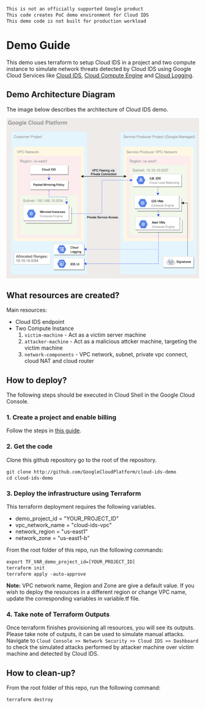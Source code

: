```
This is not an officially supported Google product 
This code creates PoC demo environment for Cloud IDS 
This demo code is not built for production workload 
```


# Demo Guide
This demo uses terraform to setup Cloud IDS in a project and two compute instance to simulate network threats detected by Cloud IDS using Google Cloud Services like [Cloud IDS](https://cloud.google.com/ids), [Cloud Compute Engine](https://cloud.google.com/compute) and [Cloud Logging](https://cloud.google.com/logging).


## Demo Architecture Diagram
The image below describes the architecture of Cloud IDS demo.

![Architecture Diagram](./architecture-diagram.png)


## What resources are created?
Main resources:
- Cloud IDS endpoint
- Two Compute Instance
  1. `victim-machine` - Act as a victim server machine
  1. `attacker-machine` - Act as a malicious attcker machine, targeting the victim machine
  1. `network-components` - VPC network, subnet, private vpc connect, cloud NAT and cloud router


## How to deploy?
The following steps should be executed in Cloud Shell in the Google Cloud Console. 

### 1. Create a project and enable billing
Follow the steps in [this guide](https://cloud.google.com/resource-manager/docs/creating-managing-projects).

### 2. Get the code
Clone this github repository go to the root of the repository.

``` 
git clone http://github.com/GoogleCloudPlatform/cloud-ids-demo
cd cloud-ids-demo
```

### 3. Deploy the infrastructure using Terraform

This terraform deployment requires the following variables. 

- demo_project_id       = "YOUR_PROJECT_ID"
- vpc_network_name      = "cloud-ids-vpc"
- network_region        = "us-east1"
- network_zone          = "us-east1-b"

From the root folder of this repo, run the following commands:

```
export TF_VAR_demo_project_id=[YOUR_PROJECT_ID]
terraform init
terraform apply -auto-approve
```

**Note:** VPC network name, Region and Zone are give a default value. If you wish to deploy the resources in a different region or change VPC name, update the corresponding variables in variable.tf file.

### 4. Take note of Terraform Outputs

Once terraform finishes provisioning all resources, you will see its outputs. Please take note of outputs, it can be used to simulate manual attacks.
Navigate to `Cloud Console >> Network Security >> Cloud IDS >> Dashboard` to check the simulated attacks performed by attacker machine over victim machine and detected by Cloud IDS.


## How to clean-up?

From the root folder of this repo, run the following command:
```
terraform destroy
```







